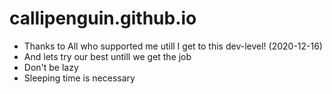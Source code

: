 # callipenguin.github.io

- Thanks to All who supported me utill I get to this dev-level! (2020-12-16)
- And lets try our best untill we get the job
- Don't be lazy
- Sleeping time is necessary 
